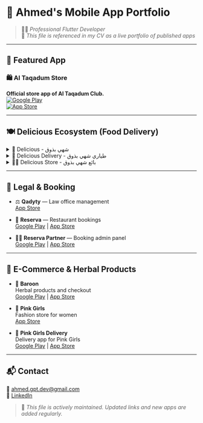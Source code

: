 # 📱 **Ahmed's Mobile App Portfolio**

> 🧑‍💻 _Professional Flutter Developer_  
> 📌 _This file is referenced in my CV as a live portfolio of published apps_

---

## 🥇 **Featured App**

### 🛍️ Al Taqadum Store
**Official store app of Al Taqadum Club.**  
[![Google Play](https://img.shields.io/badge/Play%20Store-Visit-green)](https://play.google.com/store/apps/details?id=com.altaqadum.store)  
[![App Store](https://img.shields.io/badge/App%20Store-Visit-blue)](https://apps.apple.com/eg/app/al-taqadum-store/id6740518485)

---

## 🍽️ **Delicious Ecosystem (Food Delivery)**

<details>
<summary>🍔 Delicious - شهي بذوق</summary>
Food delivery from home kitchens and restaurants.  
[Google Play](https://play.google.com/store/apps/details?id=com.softlix.delicious) | [App Store](https://apps.apple.com/eg/app/delicious-%D8%B4%D9%87%D9%8A-%D8%A8%D8%B0%D9%88%D9%82/id1535253276)
</details>

<details>
<summary>🛵 Delicious Delivery - طياري شهي بذوق</summary>
Driver app for order delivery.  
[Google Play](https://play.google.com/store/apps/details?id=com.softlix.delivery) | [App Store](https://apps.apple.com/eg/app/%D8%B7%D9%8A%D8%A7%D8%B1%D9%8A-tayyari/id1569275008)
</details>

<details>
<summary>🧑‍🍳 Delicious Store - بائع شهي بذوق</summary>
Admin app for restaurants to manage orders.  
[Google Play](https://play.google.com/store/apps/details?id=com.softlix.delicious_store) | [App Store](https://apps.apple.com/eg/app/%D8%A8%D8%A7%D8%A6%D8%B9-%D8%B4%D9%87%D9%8A-%D8%A8%D8%B0%D9%88%D9%82/id6615075806)
</details>

---

## 🧾 **Legal & Booking**

- ⚖️ **Qadyty** — Law office management  
  [App Store](https://apps.apple.com/eg/app/%D9%82%D8%B6%D9%8A%D8%AA%D9%89/id6740283579)

- 📅 **Reserva** — Restaurant bookings  
  [Google Play](https://play.google.com/store/apps/details?id=com.reserva.softlix) | [App Store](https://apps.apple.com/eg/app/reserva/id6464216262)

- 🧑‍💼 **Reserva Partner** — Booking admin panel  
  [Google Play](https://play.google.com/store/apps/details?id=com.reserva.softlix_store) | [App Store](https://apps.apple.com/eg/app/reserva-partner/id6523428112)

---

## 🛒 **E-Commerce & Herbal Products**

- 🌿 **Baroon**  
  Herbal products and checkout  
  [Google Play](https://play.google.com/store/apps/details?id=com.softlix.baron) | [App Store](https://apps.apple.com/eg/app/%D8%A7%D9%84%D8%B1%D9%8A%D8%A7%D9%86-%D9%84%D9%84%D8%B9%D8%B7%D8%A7%D8%B1%D9%87/id6593708979)

- 🌸 **Pink Girls**  
  Fashion store for women  
  [App Store](https://apps.apple.com/eg/app/pink-girls/id6741077697)

- 🚚 **Pink Girls Delivery**  
  Delivery app for Pink Girls  
  [Google Play](https://play.google.com/store/apps/details?id=com.softlix.pinkDelivery) | [App Store](https://apps.apple.com/eg/app/pink-girls-delivery/id6741077613)

---

## 📬 Contact

📧 [ahmed.gpt.dev@gmail.com](mailto:ahmed.gpt.dev@gmail.com)  
🔗 [LinkedIn](https://linkedin.com/in/ahmedgpt)

> 📌 _This file is actively maintained. Updated links and new apps are added regularly._
